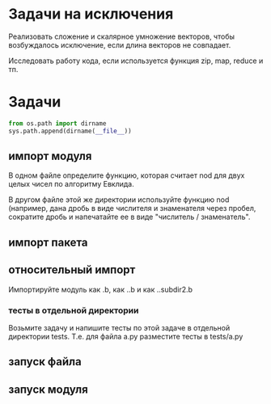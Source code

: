# Задачи на исключения

Реализовать сложение и скалярное умножение векторов, чтобы возбуждалось исключение, если длина векторов не совпадает.

Исследовать работу кода, если используется функция zip, map, reduce  и тп.

# Задачи

```python
from os.path import dirname
sys.path.append(dirname(__file__))
```

## импорт модуля

В одном файле определите функцию, которая считает nod для двух целых чисел по алгоритму Евклида.

В другом файле этой же директории используйте функцию nod (например, дана дробь в виде числителя и знаменателя через пробел, сократите дробь и напечатайте ее в виде "числитель / знаменатель".

## импорт пакета

## относительный импорт

Импортируйте модуль как .b, как ..b и как ..subdir2.b

### тесты в отдельной директории

Возьмите задачу и напишите тесты по этой задаче в отдельной директории tests. Т.е. для файла a.py разместите тесты в tests/a.py

## запуск файла

## запуск модуля
